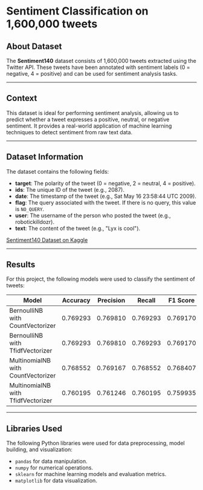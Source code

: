 # Sentiment Classification on 1,600,000 tweets

## About Dataset
The **Sentiment140** dataset consists of 1,600,000 tweets extracted using the Twitter API. These tweets have been annotated with sentiment labels (0 = negative, 4 = positive) and can be used for sentiment analysis tasks.

---

## Context
This dataset is ideal for performing sentiment analysis, allowing us to predict whether a tweet expresses a positive, neutral, or negative sentiment. It provides a real-world application of machine learning techniques to detect sentiment from raw text data.

---

## Dataset Information
The dataset contains the following fields:

- **target**: The polarity of the tweet (0 = negative, 2 = neutral, 4 = positive).
- **ids**: The unique ID of the tweet (e.g., 2087).
- **date**: The timestamp of the tweet (e.g., Sat May 16 23:58:44 UTC 2009).
- **flag**: The query associated with the tweet. If there is no query, this value is `NO_QUERY`.
- **user**: The username of the person who posted the tweet (e.g., robotickilldozr).
- **text**: The content of the tweet (e.g., "Lyx is cool").

[Sentiment140 Dataset on Kaggle](https://www.kaggle.com/datasets/kazanova/sentiment140)

---

## Results
For this project, the following models were used to classify the sentiment of tweets:

| Model                               | Accuracy | Precision | Recall | F1 Score |
|--------------------------------------|----------|-----------|--------|----------|
| BernoulliNB with CountVectorizer     | 0.769293 | 0.769810  | 0.769293 | 0.769170 |
| BernoulliNB with TfidfVectorizer     | 0.769293 | 0.769810  | 0.769293 | 0.769170 |
| MultinomialNB with CountVectorizer   | 0.768552 | 0.769167  | 0.768552 | 0.768407 |
| MultinomialNB with TfidfVectorizer   | 0.760195 | 0.761246  | 0.760195 | 0.759935 |

---

## Libraries Used
The following Python libraries were used for data preprocessing, model building, and visualization:

- `pandas` for data manipulation.
- `numpy` for numerical operations.
- `sklearn` for machine learning models and evaluation metrics.
- `matplotlib` for data visualization.
